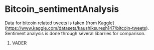 # Bitcoin_sentimentAnalysis
Data for bitcoin related tweets is taken [from Kaggle] (https://www.kaggle.com/datasets/kaushiksuresh147/bitcoin-tweets). 
Sentiment analysis is done through several libarries for comparison.
1. VADER
